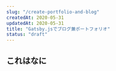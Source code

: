 ```yaml
---
slug: "/create-portfolio-and-blog"
createdAt: 2020-05-31
updatedAt: 2020-05-31
title: "Gatsby.jsでブログ兼ポートフォリオ"
status: "draft"
---
```


## これはなに
